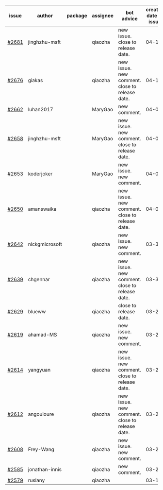 | issue | author | package | assignee | bot advice | created date of issue | target release date | date from target |
| ------ | ------ | ------ | ------ | ------ | ------ | ------ | :-----: |
| [#2681](https://github.com/Azure/sdk-release-request/issues/2681) | jinghzhu-msft |  | qiaozha | new issue. close to release date.  | 04-13 | 04-15 | 1 |
| [#2676](https://github.com/Azure/sdk-release-request/issues/2676) | giakas |  | qiaozha | new issue. new comment. close to release date.  | 04-11 | 04-13 | 0 |
| [#2662](https://github.com/Azure/sdk-release-request/issues/2662) | luhan2017 |  | MaryGao | new comment. | 04-07 | 04-21 |  |
| [#2658](https://github.com/Azure/sdk-release-request/issues/2658) | jinghzhu-msft |  | MaryGao | new issue. new comment. close to release date.  | 04-07 | 04-12 | -1 |
| [#2653](https://github.com/Azure/sdk-release-request/issues/2653) | koderjoker |  | MaryGao | new issue. new comment. | 04-04 | 04-18 |  |
| [#2650](https://github.com/Azure/sdk-release-request/issues/2650) | amanswaika |  | qiaozha | new issue. new comment. close to release date.  | 04-01 | 04-11 | -2 |
| [#2642](https://github.com/Azure/sdk-release-request/issues/2642) | nickgmicrosoft |  | qiaozha | new issue. new comment. | 03-31 | 04-04 |  |
| [#2639](https://github.com/Azure/sdk-release-request/issues/2639) | chgennar |  | qiaozha | new issue. new comment. close to release date.  | 03-30 | 04-13 | 0 |
| [#2629](https://github.com/Azure/sdk-release-request/issues/2629) | blueww |  | qiaozha | close to release date.  | 03-28 | 04-11 | -2 |
| [#2619](https://github.com/Azure/sdk-release-request/issues/2619) | ahamad-MS |  | qiaozha | new issue. new comment. | 03-26 | 03-29 |  |
| [#2614](https://github.com/Azure/sdk-release-request/issues/2614) | yangyuan |  | qiaozha | new issue. new comment. close to release date.  | 03-24 | 04-11 | -2 |
| [#2612](https://github.com/Azure/sdk-release-request/issues/2612) | angouloure |  | qiaozha | new issue. new comment. close to release date.  | 03-24 | 04-14 | 0 |
| [#2608](https://github.com/Azure/sdk-release-request/issues/2608) | Frey-Wang |  | qiaozha | new issue. new comment. | 03-24 | 04-04 |  |
| [#2585](https://github.com/Azure/sdk-release-request/issues/2585) | jonathan-innis |  | qiaozha | new comment. | 03-21 | 03-28 |  |
| [#2579](https://github.com/Azure/sdk-release-request/issues/2579) | ruslany |  | qiaozha |  | 03-17 | 03-31 |  |
